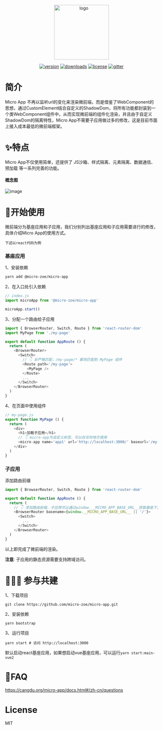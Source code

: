 <p align="center">
  <a href="https://cangdu.org/micro-app/">
    <img src="https://cangdu.org/micro-app/_media/logo.png" alt="logo" width="180" />
  </a>
</p>

<p align="center">
  <a href="https://www.npmjs.com/package/@micro-zoe/micro-app"><img src="https://img.shields.io/npm/v/@micro-zoe/micro-app.svg?style=flat-square" alt="version" /></a>
  <a href="https://www.npmjs.com/package/@micro-zoe/micro-app"><img src="https://img.shields.io/npm/dt/@micro-zoe/micro-app.svg?style=flat-square" alt="downloads" /></a>
  <a href="https://github.com/micro-zoe/micro-app/blob/master/LICENSE"><img src="https://img.shields.io/npm/l/@micro-zoe/micro-app.svg?style=flat-square" alt="license" /></a>
  <!-- <a href="https://codecov.io/gh/micro-zoe/micro-app"><img src="https://img.shields.io/codecov/c/github/micro-zoe/micro-app.svg?style=flat-square" alt="test:coverage" /></a>
  <a href="https://travis-ci.com/micro-zoe/micro-app"><img src="https://img.shields.io/travis/micro-zoe/micro-app.svg?style=flat-square" alt="travis" /></a> -->
  <a href="https://gitter.im/zoe-community/zoe-room">
    <img src="https://badges.gitter.im/Join%20Chat.svg" alt="gitter">
  </a>
</p>

# 简介
Micro App 不再以监听url的变化来渲染微前端，而是借鉴了WebComponent的思想，通过CustomElement结合自定义的ShadowDom，将所有功能都封装到一个类WebComponent组件中，从而实现微前端的组件化渲染，并且由于自定义ShadowDom的隔离特性，Micro App不需要子应用做过多的修改，这是目前市面上接入成本最低的微前端框架。

# ✨特点
Micro App不仅使用简单，还提供了 JS沙箱、样式隔离、元素隔离、数据通信、预加载 等一系列完善的功能。

#### 概念图
![image](https://img10.360buyimg.com/imagetools/jfs/t1/168885/23/20790/54203/6084d445E0c9ec00e/d879637b4bb34253.png ':size=750')

# 🔧开始使用
微前端分为基座应用和子应用，我们分别列出基座应用和子应用需要进行的修改，具体介绍Micro App的使用方式。

`下述以react代码为例`

### 基座应用
1、安装依赖
```bash
yarn add @micro-zoe/micro-app
```

2、在入口处引入依赖
```js
// index.js
import microApp from '@micro-zoe/micro-app'

microApp.start()
```

3、分配一个路由给子应用
```js
import { BrowserRouter, Switch, Route } from 'react-router-dom'
import MyPage from './my-page'

export default function AppRoute () {
  return (
    <BrowserRouter>
      <Switch>
        // 👇 非严格匹配，/my-page/* 都将匹配到 MyPage 组件
        <Route path='/my-page'>
          <MyPage />
        </Route>
        ...
      </Switch>
    </BrowserRouter>
  )
}
```

4、在页面中使用组件
```js
// my-page.js
export function MyPage () {
  return (
    <div>
      <h1>加载子应用</h1>
      // 👇 micro-app为自定义标签，可以在任何地方使用
      <micro-app name='app1' url='http://localhost:3000/' baseurl='/my-page'></micro-app>
    </div>
  )
}
```

### 子应用
添加路由前缀

```js
import { BrowserRouter, Switch, Route } from 'react-router-dom'

export default function AppRoute () {
  return (
    // 👇 添加路由前缀，子应用可以通过window.__MICRO_APP_BASE_URL__获取基座下发的baseurl
    <BrowserRouter basename={window.__MICRO_APP_BASE_URL__ || '/'}>
      <Switch>
        ...
      </Switch>
    </BrowserRouter>
  )
}
```
以上即完成了微前端的渲染。

**注意**: 子应用的静态资源需要支持跨域访问。


# 🧑‍🤝‍🧑 参与共建
1、下载项目
```
git clone https://github.com/micro-zoe/micro-app.git
```

2、安装依赖
```
yarn bootstrap
```

3、运行项目
```
yarn start # 访问 http://localhost:3000
```

默认启动react基座应用，如果想启动vue基座应用，可以运行`yarn start:main-vue2`

# 🤔FAQ
https://cangdu.org/micro-app/docs.html#/zh-cn/questions

# License
MIT
